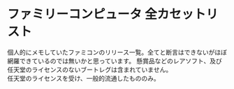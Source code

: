 # ファミリーコンピュータ 全カセットリスト
個人的にメモしていたファミコンのリリース一覧。全てと断言はできないがほぼ網羅できているのでは無いかと思っています。
懸賞品などのレアソフト、及び任天堂のライセンスのないブートレグは含まれていません。  
任天堂のライセンスを受け、一般的流通したもののみ。
